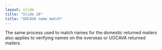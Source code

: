 ```yaml
---
layout: slide
title: "Slide 26"
title: "UOCAVA name match"
---
```


The same process used to match names for the domestic returned mailers also applies to verifying names on the overseas or UOCAVA returned mailers.